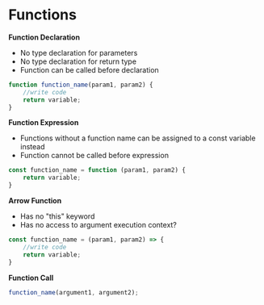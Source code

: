 # Functions

**Function Declaration**

* No type declaration for parameters
* No type declaration for return type
* Function can be called before declaration

```javascript
function function_name(param1, param2) {
    //write code
    return variable;
}
```



**Function Expression**

* Functions without a function name can be assigned to a const variable instead
* Function cannot be called before expression

```javascript
const function_name = function (param1, param2) {
    return variable;
}
```



**Arrow Function**

* Has no "this" keyword
* Has no access to argument execution context?

```javascript
const function_name = (param1, param2) => {
    //write code
    return variable;
}
```



**Function Call**

```javascript
function_name(argument1, argument2);
```
